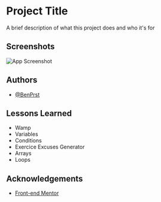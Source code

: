 # Project Title

A brief description of what this project does and who it's for

## Screenshots

![App Screenshot](https://via.placeholder.com/468x300?text=App+Screenshot+Here)

## Authors

- [@BenPrst](https://github.com/BenPrst)

## Lessons Learned

- Wamp
- Variables
- Conditions
- Exercice Excuses Generator
- Arrays
- Loops

## Acknowledgements

- [Front-end Mentor](https://www.frontendmentor.io/)
